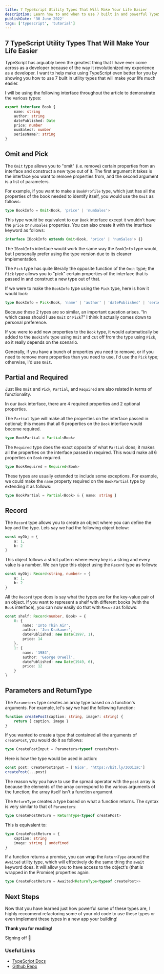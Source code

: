 ```yaml
---
title: 7 TypeScript Utility Types That Will Make Your Life Easier
description: Learn how to and when to use 7 built in and powerful TypeScript utility types with all kinds of examples and implementations.
publishDate: '30 June 2022'
tags: ['typescript', 'tutorial']
---
```


## 7 TypeScript Utility Types That Will Make Your Life Easier

TypeScript has arguably been the greatest thing that I have ever come across as a developer because of the way it revolutionized my experience as a developer. I want to help make using TypeScript even better for you by showing you how to use 7 built in utility types that will make your life much easier.

I will be using the following interface throughout the article to demonstrate the various types:

```ts
export interface Book {
	name: string
	author: string
	datePublished: Date
	price: number
	numSales?: number
	seriesName?: string
}
```

## Omit and Pick

The `Omit` type allows you to "omit" (i.e. remove) certain properties from an interface and construct a new type out of it. The first argument it takes is the interface you want to remove properties from, and the second argument is a list of parameters.

For example, if you want to make a `BookProfile` type, which just has all the properties of the book needed to identify itself, you would use the `Omit` as follows:

```ts
type BookInfo = Omit<Book, 'price' | 'numSales'>
```

This type would be equivalent to our `Book` interface except it wouldn't have the `price` or `numSales` properties. You can also create it with the interface keyword as follows:

```ts
interface IBookInfo extends Omit<Book, 'price' | 'numSales'> {}
```

The `IBookInfo` interface would work the same way the `BookInfo` type would, but I personally prefer using the type version due to its cleaner implementation.

The `Pick` type has quite literally the opposite function of the `Omit` type; the `Pick` type allows you to "pick" certain properties of the interface that is passed in and construct a new type out of that.

If we were to make the `BookInfo` type using the `Pick` type, here is how it would look:

```ts
type BookInfo = Pick<Book, 'name' | 'author' | 'datePublished' | 'seriesName'>
```

Because these 2 types are so similar, an important question arises. "In which cases should I use `Omit` or `Pick`?" I think it actually comes down to personal preference.

If you were to add new properties to the `Book` type, it would automatically be added to the `BookInfo` type using `Omit` and cut off from the type using `Pick`, so it really depends on the scenario.

Generally, if you have a bunch of properties you need to remove, or if you need to remove more properties than you need to use, I'd use the `Pick` type; otherwise, I'd use `Omit`.

## Partial and Required

Just like `Omit` and `Pick`, `Partial`, and `Required` are also related in terms of functionality.

In our `Book` interface, there are 4 required properties and 2 optional properties.

The `Partial` type will make all the properties on the interface passed in optional; this means that all 6 properties on the `Book` interface would become required.

```ts
type BookPartial = Partial<Book>
```

The `Required` type does the exact opposite of what `Partial` does; it makes all the properties on the interface passed in required. This would make all 6 properties on `Book` required.

```ts
type BookRequired = Required<Book>
```

These types are usually extended to include some exceptions. For example, we could make the `name` property required on the `BookPartial` type by extending it as follows:

```ts
type BookPartial = Partial<Book> & { name: string }
```

## Record

The `Record` type allows you to create an object where you can define the key and the type. Lets say we had the following object below:

```ts
const myObj = {
	a: 1,
	b: 2
}
```

This object follows a strict pattern where every key is a string and every value is a number. We can type this object using the `Record` type as follows:

```ts
const myObj: Record<string, number> = {
	a: 1,
	b: 2
}
```

All the `Record` type does is say what the types are for the key-value pair of an object. If you want to represent a shelf with different books (with the `Book` interface), you can now easily do that with `Record` as follows:

```ts
const shelf: Record<number, Book> = {
	0: {
		name: 'Into Thin Air',
		author: 'Jon Krakauer',
		datePublished: new Date(1997, 1),
		price: 14
	},
	1: {
		name: '1984',
		author: 'George Orwell',
		datePublished: new Date(1949, 6),
		price: 12
	}
}
```

## Parameters and ReturnType

The `Parameters` type creates an array type based on a function's arguments. For example, let's say we had the following function:

```ts
function createPost(caption: string, image?: string) {
	return { caption, image }
}
```

If you wanted to create a type that contained all the arguments of `createPost`, you would do it as follows:

```ts
type CreatePostInput = Parameters<typeof createPost>
```

Here is how the type would be used in action:

```ts
const post: CreatePostInput = ['Nice', 'https://bit.ly/3OOiIaC']
createPost(...post)
```

The reason why you have to use the spread operator with the `post` array is because the elements of the array correspond to the various arguments of the function; the array itself isn't a function argument.

The `ReturnType` creates a type based on what a function returns. The syntax is very similar to that of `Parameters`:

```ts
type CreatePostReturn = ReturnType<typeof createPost>
```

This is equivalent to:

```ts
type CreatePostReturn = {
	caption: string
	image: string | undefined
}
```

If a function returns a promise, you can wrap the `ReturnType` around the `Awaited` utility type, which will effectively do the same thing the `await` keyword does. It will allow you to have access to the object's (that is wrapped in the Promise) properties again.

```ts
type CreatePostReturn = Awaited<ReturnType<typeof createPost>>
```

## Next Steps

Now that you have learned just how powerful some of these types are, I highly reccomend refactoring some of your old code to use these types or even implement these types in a new app your building!

**Thank you for reading!**

Signing off 👋

### Useful Links

- [TypeScript Docs](https://www.typescriptlang.org/docs/handbook/utility-types.html)
- [Github Repo](https://github.com/rkazi103/ts-utility-types)
